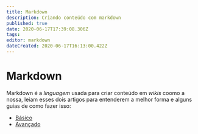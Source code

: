 ```yaml
---
title: Markdown
description: Criando conteúdo com markdown
published: true
date: 2020-06-17T17:39:08.306Z
tags: 
editor: markdown
dateCreated: 2020-06-17T16:13:00.422Z
---
```


# Markdown
Markdown é a *linguagem* usada para criar conteúdo em *wikis* coomo a nossa, leiam esses dois artigos para entenderem a melhor forma e alguns guias de como fazer isso:

- [Básico](https://www.markdownguide.org/basic-syntax)
- [Avançado](https://www.markdownguide.org/extended-syntax/)
